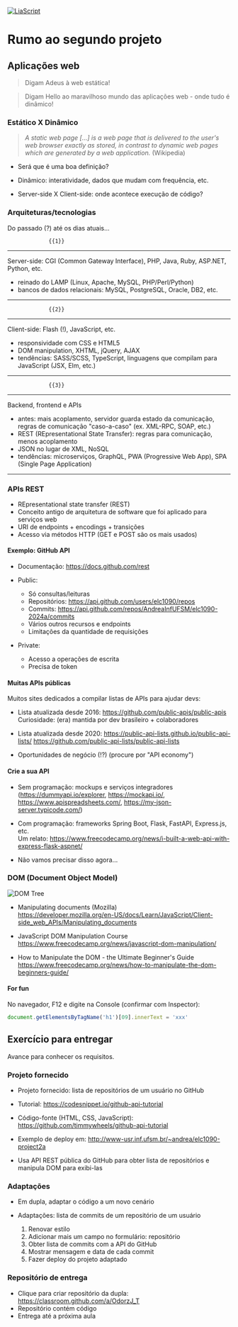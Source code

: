 <!--
author:   Andrea Charão

email:    andrea@inf.ufsm.br

version:  0.0.1

language: PT-BR

narrator: Brazilian Portuguese Female

comment:  Material de apoio para a disciplina
          ELC1090 - Desenvolvimento de Software para Web
          da Universidade Federal de Santa Maria

translation: English  translations/English.md
-->

<!--
liascript-devserver --input README.md --port 3001 --live
https://liascript.github.io/course/?https://raw.githubusercontent.com/AndreaInfUFSM/elc1090-2024a/master/classes/07/README.md
-->

[![LiaScript](https://raw.githubusercontent.com/LiaScript/LiaScript/master/badges/course.svg)](https://liascript.github.io/course/?https://raw.githubusercontent.com/AndreaInfUFSM/elc1090-2024a/master/classes/07/README.md)

# Rumo ao segundo projeto





## Aplicações web

> Digam Adeus à web estática!

> Digam Hello ao maravilhoso mundo das aplicações web - onde tudo é dinâmico!


### Estático X Dinâmico

> *A static web page [...] is a web page that is delivered to the user's web browser exactly as stored, in contrast to dynamic web pages which are generated by a web application.* (Wikipedia)

- Será que é uma boa definição?

- Dinâmico: interatividade, dados que mudam com frequência, etc.

- Server-side X Client-side: onde acontece execução de código?


### Arquiteturas/tecnologias 

Do passado (?) até os dias atuais...

                 {{1}}
************************************************

Server-side: CGI (Common Gateway Interface), PHP, Java, Ruby, ASP.NET, Python, etc.

- reinado do LAMP (Linux, Apache, MySQL, PHP/Perl/Python) 
- bancos de dados relacionais: MySQL, PostgreSQL, Oracle, DB2, etc.

************************************************

                 {{2}}
************************************************

Client-side: Flash (!), JavaScript, etc.

- responsividade com CSS e HTML5
- DOM manipulation, XHTML, jQuery, AJAX 
- tendências: SASS/SCSS, TypeScript, linguagens que compilam para JavaScript (JSX, Elm, etc.)

************************************************   

                 {{3}}
************************************************

Backend, frontend e APIs 

- antes: mais acoplamento, servidor guarda estado da comunicação, regras de comunicação "caso-a-caso" (ex. XML-RPC, SOAP, etc.)
- REST (REpresentational State Transfer): regras para comunicação, menos acoplamento 
- JSON no lugar de XML, NoSQL 
- tendências: microserviços, GraphQL, PWA (Progressive Web App), SPA (Single Page Application)

************************************************  







### APIs REST

- REpresentational state transfer (REST)
- Conceito antigo de arquitetura de software que foi aplicado para serviços web
- URI de endpoints + encodings + transições
- Acesso via métodos HTTP (GET e POST são os mais usados)



#### Exemplo: GitHub API


- Documentação: https://docs.github.com/rest

- Public:

  - Só consultas/leituras
  - Repositórios: https://api.github.com/users/elc1090/repos
  - Commits: https://api.github.com/repos/AndreaInfUFSM/elc1090-2024a/commits
  - Vários outros recursos e endpoints
  - Limitações da quantidade de requisições

- Private:

  - Acesso a operações de escrita
  - Precisa de token


#### Muitas APIs públicas

Muitos sites dedicados a compilar listas de APIs para ajudar devs:

- Lista atualizada desde 2016: https://github.com/public-apis/public-apis
  Curiosidade: (era) mantida por dev brasileiro + colaboradores

- Lista atualizada desde 2020: https://public-api-lists.github.io/public-api-lists/
  https://github.com/public-api-lists/public-api-lists


- Oportunidades de negócio (!?) (procure por "API economy")



#### Crie a sua API

- Sem programação: mockups e serviços integradores<br>
  (https://dummyapi.io/explorer, https://mockapi.io/, https://www.apispreadsheets.com/, https://my-json-server.typicode.com/)


- Com programação: frameworks Spring Boot, Flask, FastAPI, Express.js, etc.<br>
  Um relato: https://www.freecodecamp.org/news/i-built-a-web-api-with-express-flask-aspnet/

- Não vamos precisar disso agora... 



### DOM (Document Object Model)


![DOM Tree](https://upload.wikimedia.org/wikipedia/commons/thumb/5/5a/DOM-model.svg/1200px-DOM-model.svg.png)

- Manipulating documents (Mozilla)<br>
  https://developer.mozilla.org/en-US/docs/Learn/JavaScript/Client-side_web_APIs/Manipulating_documents

- JavaScript DOM Manipulation Course<br>
  https://www.freecodecamp.org/news/javascript-dom-manipulation/

- How to Manipulate the DOM - the Ultimate Beginner's Guide<br>
  https://www.freecodecamp.org/news/how-to-manipulate-the-dom-beginners-guide/


#### For fun

No navegador, F12 e digite na Console (confirmar com Inspector):

```javascript
document.getElementsByTagName('h1')[09].innerText = 'xxx' 
```



## Exercício para entregar

Avance para conhecer os requisitos.

### Projeto fornecido

- Projeto fornecido: lista de repositórios de um usuário no GitHub

- Tutorial: https://codesnippet.io/github-api-tutorial

- Código-fonte (HTML, CSS, JavaScript): https://github.com/timmywheels/github-api-tutorial

- Exemplo de deploy em: http://www-usr.inf.ufsm.br/~andrea/elc1090-project2a

- Usa API REST pública do GitHub para obter lista de repositórios e manipula DOM para exibi-las

### Adaptações

- Em dupla, adaptar o código a um novo cenário

- Adaptações: lista de commits de um repositório de um usuário

  1. Renovar estilo
  2. Adicionar mais um campo no formulário: repositório
  3. Obter lista de commits com a API do GitHub
  4. Mostrar mensagem e data de cada commit
  5. Fazer deploy do projeto adaptado


### Repositório de entrega

- Clique para criar repositório da dupla: https://classroom.github.com/a/OdorzJ_T
- Repositório contém código 
- Entrega até a próxima aula

